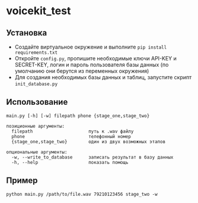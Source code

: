 # voicekit_test
 
## Установка

- Создайте виртуальное окружение и выполните 
```pip install requirements.txt```
- Откройте ```config.py```, пропишите необходимые ключи API-KEY и SECRET-KEY, логин и пароль пользователя базы данных (по умолчанию они берутся из переменных окружения)
- Для создания необходимых базы данных и таблиц, запустите скрипт ```init_database.py```

## Использование
```
main.py [-h] [-w] filepath phone {stage_one,stage_two}

позиционные аргументы:
  filepath                     путь к .wav файлу
  phone                        телефонный номер
  {stage_one,stage_two}        один из двух возможных этапов

опциональные аргументы:
  -w, --write_to_database      записать результат в базу данных
  -h, --help                   показать помощь
```
## Пример
```
python main.py /path/to/file.wav 79210123456 stage_two -w
```
